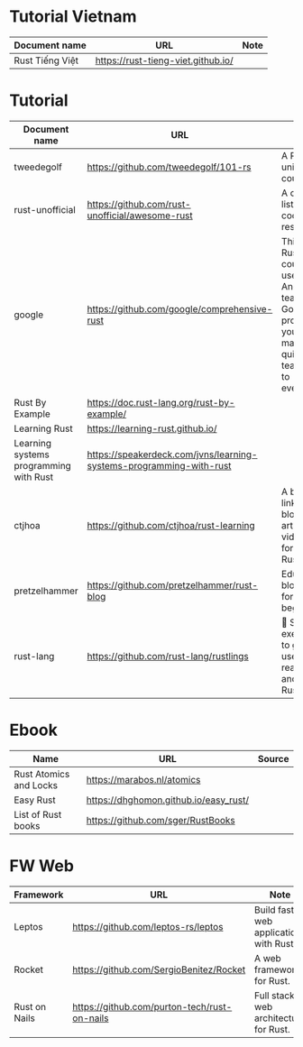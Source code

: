 # Tutorial Vietnam 

Document name | URL | Note
--- | --- | --- |
Rust Tiếng Việt | https://rust-tieng-viet.github.io/ | |

# Tutorial
Document name | URL | Note
--- | --- | --- |
tweedegolf  | https://github.com/tweedegolf/101-rs | A Rust university course  |
rust-unofficial  | https://github.com/rust-unofficial/awesome-rust | A curated list of Rust code and resources.  |
google  | https://github.com/google/comprehensive-rust | This is the Rust course used by the Android team at Google. It provides you the material to quickly teach Rust to everyone  |
Rust By Example | https://doc.rust-lang.org/rust-by-example/ |
Learning Rust | https://learning-rust.github.io/ |
Learning systems programming with Rust | https://speakerdeck.com/jvns/learning-systems-programming-with-rust |
ctjhoa | https://github.com/ctjhoa/rust-learning | A bunch of links to blog posts, articles, videos, etc for learning Rust |
pretzelhammer | https://github.com/pretzelhammer/rust-blog | Educational blog posts for Rust beginners |
rust-lang | https://github.com/rust-lang/rustlings | 🦀 Small exercises to get you used to reading and writing Rust code! |




# Ebook
Name | URL | Source
--- | --- | --- |
Rust Atomics and Locks | https://marabos.nl/atomics |
Easy Rust | https://dhghomon.github.io/easy_rust/ |
List of Rust books | https://github.com/sger/RustBooks |


# FW Web
Framework | URL | Note 
--- | --- | --- | 
Leptos  | https://github.com/leptos-rs/leptos | Build fast web applications with Rust.  |
Rocket  | https://github.com/SergioBenitez/Rocket | A web framework for Rust.  |
Rust on Nails  | https://github.com/purton-tech/rust-on-nails | Full stack web architecture for Rust.  |

